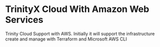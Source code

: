 # TrinityX Cloud With Amazon Web Services

Trinity Cloud Support with AWS. Initially it will support the infrastructure create and manage with Terraform and Microsoft AWS CLI
